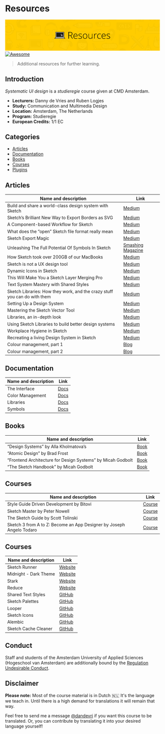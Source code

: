 # Resources

![Example banner](cmda-sud-resources-banner.jpg)
[![Awesome](https://awesome.re/badge.svg)](https://awesome.re)

> Additional resources for further learning.

## Introduction
*Systematic UI design* is a *studieregie* course given at CMD Amsterdam. 

* **Lecturers:** Danny de Vries and Ruben Logjes
* **Study:** Communication and Multimedia Design
* **Location:** Amsterdam, The Netherlands
* **Program:** Studieregie
* **European Credits:** 1/1 EC

## Categories
*   [Articles](#articles)
*   [Documentation](#documentation)
*   [Books](#books)
*   [Courses](#courses)
*   [Plugins](#plugins)

## Articles
Name and description | Link
-------------------- | -------------
Build and share a world-class design system with Sketch | [Medium](https://medium.com/sketch-app-sources/build-and-share-a-world-class-design-system-with-sketch-45d1104420f1)
Sketch’s Brilliant New Way to Export Borders as SVG | [Medium](https://medium.com/sketch-app-sources/sketchs-brilliant-new-way-to-export-borders-as-svg-bc8fc5f6d5b1)
A Component-based Workflow for Sketch | [Medium](https://blog.goabstract.com/a-component-based-workflow-for-sketch-6d3556b18d4c)
What does the “open” Sketch file format really mean | [Medium](https://medium.com/sketch-app-sources/what-does-the-open-sketch-file-format-really-mean-c02a882b6614)
Sketch Export Magic | [Medium](https://medium.com/sketch-app-sources/sketch-export-magic-a42715526f7a)
Unleashing The Full Potential Of Symbols In Sketch | [Smashing Magazine](https://www.smashingmagazine.com/2017/04/symbols-sketch/)
How Sketch took over 200GB of our MacBooks | [Medium](https://medium.com/@thomasdegry/how-sketch-took-over-200gb-of-our-macbooks-cb7dd10c8163)
Sketch is not a UX design tool | [Medium](https://medium.com/swlh/sketch-is-not-a-ux-design-tool-e819e55e7f54)
Dynamic Icons in Sketch | [Medium](https://uxdesign.cc/dynamic-icons-in-sketch-29463c946434)
This Will Make You a Sketch Layer Merging Pro | [Medium](https://medium.com/sketch-app-sources/this-will-make-you-a-sketch-layer-merging-pro-86dd556a225c)
Text System Mastery with Shared Styles | [Medium](https://medium.com/sketch-app-sources/text-system-mastery-with-shared-styles-9931bea7d085)
Sketch Libraries: How they work, and the crazy stuff you can do with them | [Medium](https://medium.com/ux-power-tools/sketch-libraries-how-they-work-and-the-crazy-stuff-you-can-do-with-them-fc10f142ac80)
Setting Up a Design System | [Medium](https://medium.com/sketch-app-sources/setting-up-a-design-system-8729510def93)
Mastering the Sketch Vector Tool | [Medium](https://journal.yummygum.com/mastering-the-sketch-vector-tool-7ff5c6975a79)
Libraries, an in-depth look | [Medium](https://blog.sketchapp.com/libraries-an-in-depth-look-56b147022e1f)
Using Sketch Libraries to build better design systems | [Medium](https://blog.usejournal.com/using-sketch-libraries-to-build-a-better-ui-design-system-part-1-26f5660f3c98)
Workplace Hygiene in Sketch | [Medium](https://uxdesign.cc/workplace-hygiene-in-sketch-dc8184c0dc8f)
Recreating a living Design System in Sketch | [Medium](https://medium.com/carwow-product-engineering/recreating-a-living-design-system-in-sketch-b21159c72441)
Colour management, part 1 | [Blog](https://bjango.com/articles/colourmanagementgamut/)
Colour management, part 2 | [Blog](https://bjango.com/articles/colourmanagementgamma/)

## Documentation 
Name and description | Link
-------------------- | -------------
The Interface | [Docs](https://sketchapp.com/docs/the-interface/)
Color Management | [Docs](https://sketchapp.com/docs/other/color-management/)
Libraries | [Docs](https://sketchapp.com/docs/libraries/)
Symbols| [Docs](https://sketchapp.com/docs/symbols/)

## Books 
Name and description | Link
-------------------- | -------------
“Design Systems” by Alla Kholmatova’s | [Book](https://www.smashingmagazine.com/design-systems-book/)
“Atomic Design” by Brad Frost | [Book](http://atomicdesign.bradfrost.com/)
“Frontend Architecture for Design Systems” by Micah Godbolt | [Book](http://shop.oreilly.com/product/0636920040156.do)
“The Sketch Handbook” by Micah Godbolt | [Book](https://www.smashingmagazine.com/sketch-handbook/)

## Courses
Name and description | Link
-------------------- | -------------
Style Guide Driven Development by Bitovi | [Course](http://www.styleguidedrivendevelopment.com/)
Sketch Master by Peter Nowell | [Course](http://sketchmaster.com/)
The Sketch Guide by Scott Tolinski | [Course](https://www.leveluptutorials.com/tutorials/the-sketch-guide)
Sketch 3 from A to Z: Become an App Designer by  Joseph Angelo Todaro| [Course](https://www.udemy.com/learnsketch3/)

## Courses
Name and description | Link
-------------------- | -------------
Sketch Runner | [Website](http://sketchrunner.com/)
Midnight - Dark Theme | [Website](https://midnightsketch.com/)
Stark | [Website](http://www.getstark.co/)
Reduce | [Website](https://flawlessapp.io/reduce)
Shared Text Styles | [GitHub](https://github.com/nilshoenson/shared-text-styles)
Sketch Palettes | [GitHub](https://github.com/andrewfiorillo/sketch-palettes)
Looper | [GitHub](https://github.com/sureskumar/Looper)
Sketch Icons | [GitHub](https://github.com/AMoreaux/Sketch-Icons)
Alembic | [GitHub](https://github.com/awkward/Alembic)
Sketch Cache Cleaner | [GitHub](https://github.com/yo-op/sketchcachecleaner)

## Conduct
Staff and students of the Amsterdam University of Applied Sciences (Hogeschool van Amsterdam) are additionally bound by the [Regulation Undesirable Conduct](https://www.amsterdamuas.com/practical-matters/algemeen/hva-breed/juridische-zaken/legal-affairs/regulation-undesirable-conduct/regulation-undesirable-conduct.html#anker-3-complaints-authority).

## Disclaimer
**Please note:** Most of the course material is in Dutch 🇳🇱 It's the language we teach in. Until there is a high demand for translations it will remain that way.

Feel free to send me a message [@dandevri](https://twitter.com/dandevri) if you want this course to be translated. Or, you can contribute by translating it into your desired language yourself!